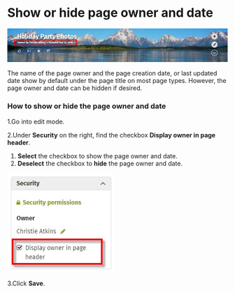 # Show or hide page owner and date

![](../../.gitbook/assets/1%20%2831%29.jpg)



The name of the page owner and the page creation date, or last updated date show by default under the page title on most page types. However, the page owner and date can be hidden if desired.

### How to show or hide the page owner and date

1.Go into edit mode.

2.Under **Security** on the right, find the checkbox **Display owner in page header**.

1. **Select** the checkbox to show the page owner and date.
2. **Deselect** the checkbox to **hide** the page owner and date. 

![](../../.gitbook/assets/2%20%2815%29.jpg)



3.Click **Save**.

